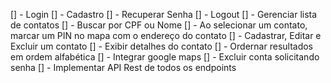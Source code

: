 [] - Login
[] - Cadastro
[] - Recuperar Senha
[] - Logout
[] - Gerenciar lista de contatos
[] - Buscar por CPF ou Nome
[] - Ao selecionar um contato, marcar um PIN no mapa com o endereço do contato
[] - Cadastrar, Editar e Excluir um contato
[] - Exibir detalhes do contato
[] - Ordernar resultados em ordem alfabética
[] - Integrar google maps
[] - Excluir conta solicitando senha
[] - Implementar API Rest de todos os endpoints

